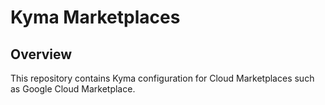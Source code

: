 # Kyma Marketplaces

## Overview

This repository contains Kyma configuration for Cloud Marketplaces such as Google Cloud Marketplace.
